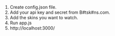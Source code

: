 1. Create config.json file.
2. Add your api key and secret from B#tsk#ns.com.
3. Add the skins you want to watch.
4. Run app.js
5. http://localhost:3000/

